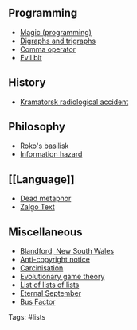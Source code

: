 ## Programming

- [Magic (programming)](https://en.wikipedia.org/wiki/Magic_(programming))
- [Digraphs and trigraphs](https://en.wikipedia.org/wiki/Digraphs_and_trigraphs#C) 
- [Comma operator](https://en.wikipedia.org/wiki/Comma_operator#) 
- [Evil bit](https://en.wikipedia.org/wiki/Evil_bit)

## History

- [Kramatorsk radiological accident](https://en.wikipedia.org/wiki/Kramatorsk_radiological_accident)

## Philosophy

- [Roko's basilisk](https://en.wikipedia.org/wiki/Roko%27s_basilisk)
- [Information hazard](https://en.wikipedia.org/wiki/Information_hazard)

## [[Language]]

- [Dead metaphor](https://en.wikipedia.org/wiki/Dead_metaphor)
- [Zalgo Text](https://en.wikipedia.org/wiki/Zalgo_text)

## Miscellaneous

- [Blandford, New South Wales](https://en.wikipedia.org/wiki/Blandford,_New_South_Wales)
- [Anti-copyright notice](https://en.wikipedia.org/wiki/Anti-copyright_notice)
- [Carcinisation](https://en.wikipedia.org/wiki/Carcinisation) 
- [Evolutionary game theory](https://en.wikipedia.org/wiki/Evolutionary_game_theory#Hawk_dove) 
- [List of lists of lists](https://en.wikipedia.org/wiki/List_of_lists_of_lists)
- [Eternal September](https://en.wikipedia.org/wiki/Eternal_September)
- [Bus Factor](https://en.wikipedia.org/wiki/Bus_factor)

Tags: #lists 